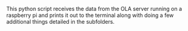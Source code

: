 This python script receives the data from the OLA server running on a raspberry pi and prints it out to the terminal along with doing a few additional things detailed in the subfolders.
